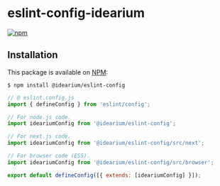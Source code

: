 # eslint-config-idearium

[![npm](https://img.shields.io/npm/v/@idearium/eslint-config.svg)](https://www.npmjs.com/package/@idearium/eslint-config)

## Installation

This package is available on [NPM](https://www.npmjs.com/package/@eslint/eslint-config):

  ```shell
  $ npm install @idearium/eslint-config
  ```
  ```javascript
  // @ eslint.config.js
  import { defineConfig } from 'eslint/config';

  // For node.js code.
  import ideariumConfig from '@idearium/eslint-config';

  // For next.js code.
  import ideariumConfig from '@idearium/eslint-config/src/next';

  // For browser code (ES5).
  import ideariumConfig from '@idearium/eslint-config/src/browser';

  export default defineConfig([{ extends: [ideariumConfig] }]);
  ```
